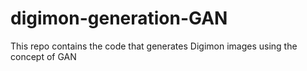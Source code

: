 # digimon-generation-GAN
This repo contains the code that generates Digimon images using the concept of GAN
